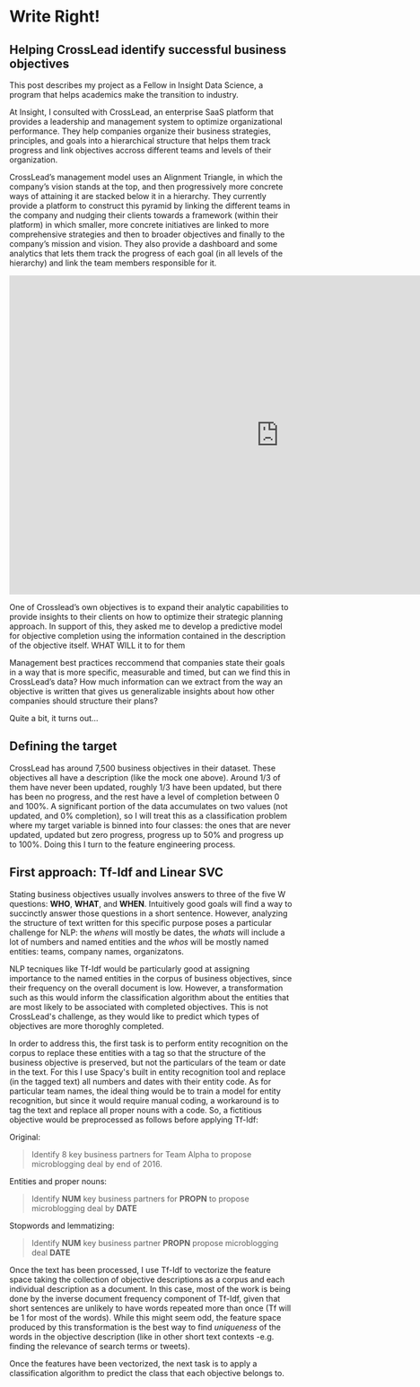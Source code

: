 # Write Right!
## Helping CrossLead identify successful  business objectives

This post describes my project as a Fellow in Insight Data Science, a program that helps academics make the transition to industry.

At Insight, I consulted with CrossLead, an enterprise SaaS platform that provides a leadership and management system to optimize organizational performance. They help companies organize their business strategies, principles, and goals into a hierarchical structure that helps them track progress and link objectives accross different teams and levels of their organization. 

CrossLead’s management model uses an Alignment Triangle, in which the company’s vision stands at the top, and then progressively more concrete ways of attaining it are stacked below it in a hierarchy. They currently provide a platform to construct this pyramid by linking the different teams in the company and nudging their clients towards a framework (within their platform) in which smaller, more concrete initiatives are linked to more comprehensive strategies and then to broader objectives and finally to the company’s mission and vision. They also provide a dashboard and some analytics that lets them track the progress of each goal (in all levels of the hierarchy) and link the team members responsible for it.

<iframe src="https://docs.google.com/presentation/d/1XBg5TCPeHghp39Idn7lJOb83cs8hqIpHW1fF7PeI4-o/embed?start=false&loop=false&delayms=3000" frameborder="0" width="960" height="569" allowfullscreen="true" mozallowfullscreen="true" webkitallowfullscreen="true"></iframe>

One of Crosslead’s own objectives is to expand their analytic capabilities to provide insights to their clients on how to optimize their strategic planning approach. In support of this, they asked me to develop a predictive model for objective completion using the information contained in the description of the objective itself. WHAT WILL it to for them 

Management best practices reccommend that companies state their goals in a way that is more specific, measurable and timed, but can we find this in CrossLead’s data? How much information can we extract from the way an objective is written that gives us generalizable insights about how other companies should structure their plans?

Quite a bit, it turns out…

## Defining the target

CrossLead has around 7,500 business objectives in their dataset. These objectives all have a description (like the mock one above). Around 1/3 of them have never been updated, roughly 1/3 have been updated, but there has been no progress, and the rest have a level of completion between 0 and 100%. A significant portion of the data accumulates on two values (not updated, and 0% completion), so I will treat this as a classification problem where my target variable is binned into four classes: the ones that are never updated, updated but zero progress, progress up to 50% and progress up to 100%. Doing this I turn to the feature engineering process. 

## First approach: Tf-Idf and Linear SVC

Stating business objectives usually involves answers to three of the five W questions: **WHO**, **WHAT**, and **WHEN**. Intuitively good goals will find a way to succinctly answer those questions in a short sentence. However, analyzing the structure of text written for this specific purpose poses a particular challenge for NLP: the *whens* will mostly be dates, the *whats* will include a lot of numbers and named entities and the *whos* will be mostly named entities: teams, company names, organizatons.  

NLP tecniques like Tf-Idf would be particularly good at assigning importance to the named entities in the corpus of business objectives, since their frequency on the overall document is low. However, a transformation such as this would inform the classification algorithm about the entities that are most likely to be associated with completed objectives. This is not CrossLead's challenge, as they would like to predict which types of objectives are more thoroghly completed. 

In order to address this, the first task is to perform entity recognition on the corpus to replace these entities with a tag so that the structure of the business objective is preserved, but not the particulars of the team or date in the text. For this I use Spacy's built in entity recognition tool and replace (in the tagged text) all numbers and dates with their entity code. As for particular team names, the ideal thing would be to train a model for entity recognition, but since it would require manual coding, a workaround is to tag the text and replace all proper nouns with a code. So, a fictitious objective would be preprocessed as follows before applying Tf-Idf:

Original:

>Identify 8 key business partners for Team Alpha to propose microblogging deal by end of 2016.


Entities and proper nouns:

>Identify **NUM** key business partners for **PROPN** to propose microblogging deal by **DATE**


Stopwords and lemmatizing:

>Identify **NUM** key business partner **PROPN** propose microblogging deal **DATE**

Once the text has been processed, I use Tf-Idf to vectorize the feature space taking the collection of objective descriptions as a corpus and each individual description as a document. In this case, most of the work is being done by the inverse document frequency component of Tf-Idf, given that short sentences are unlikely to have words repeated more than once (Tf will be 1 for most of the words). While this might seem odd, the feature space produced by this transformation is the best way to find *uniqueness* of the words in the objective description (like in other short text contexts -e.g. finding the relevance of search terms or tweets).

Once the features have been vectorized, the next task is to apply a classification algorithm to predict the class that each objective belongs to. 
